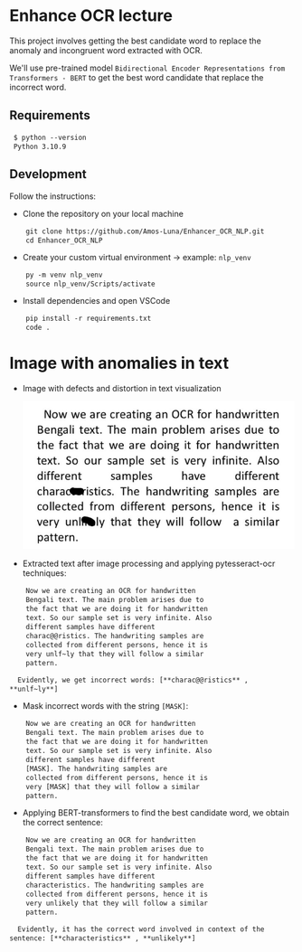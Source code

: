 # Enhance OCR lecture

This project involves getting the best candidate word to replace the anomaly and incongruent word extracted with OCR.

We'll use pre-trained model `Bidirectional Encoder Representations from Transformers - BERT` to get the best word candidate that replace the incorrect word.

## Requirements
   ```
    $ python --version
    Python 3.10.9
  ```
## Development
Follow the instructions:

* Clone the repository on your local machine
```
    git clone https://github.com/Amos-Luna/Enhancer_OCR_NLP.git
    cd Enhancer_OCR_NLP
```

* Create your custom virtual environment -> example: `nlp_venv`
```
    py -m venv nlp_venv
    source nlp_venv/Scripts/activate
```

* Install dependencies and open VSCode
```
    pip install -r requirements.txt
    code .
```

# Image with anomalies in text

* Image with defects and distortion in text visualization

   ![local image](https://raw.githubusercontent.com/Amos-Luna/Enhancer_OCR_NLP/main/test_image.png?token=GHSAT0AAAAAAB6CI44BK72W7SUCYJPJIPMEY7AE5QQ)

* Extracted text after image processing and applying pytesseract-ocr techniques:
```
    Now we are creating an OCR for handwritten
    Bengali text. The main problem arises due to
    the fact that we are doing it for handwritten
    text. So our sample set is very infinite. Also
    different samples have different
    charac@@ristics. The handwriting samples are
    collected from different persons, hence it is
    very unlf~ly that they will follow a similar
    pattern.
```
      Evidently, we get incorrect words: [**charac@@ristics** , **unlf~ly**]

* Mask incorrect words with the string `[MASK]`:
```
    Now we are creating an OCR for handwritten
    Bengali text. The main problem arises due to
    the fact that we are doing it for handwritten
    text. So our sample set is very infinite. Also
    different samples have different
    [MASK]. The handwriting samples are
    collected from different persons, hence it is
    very [MASK] that they will follow a similar
    pattern.
```

* Applying BERT-transformers to find the best candidate word, we obtain the correct sentence:
```
    Now we are creating an OCR for handwritten
    Bengali text. The main problem arises due to
    the fact that we are doing it for handwritten
    text. So our sample set is very infinite. Also
    different samples have different
    characteristics. The handwriting samples are
    collected from different persons, hence it is
    very unlikely that they will follow a similar
    pattern.
```
      Evidently, it has the correct word involved in context of the sentence: [**characteristics** , **unlikely**]

